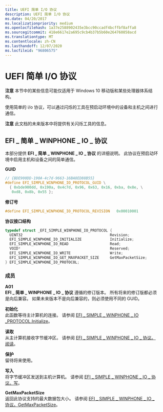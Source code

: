 ```yaml
---
title: UEFI 简单 I/O 协议
description: UEFI 简单 I/O 协议
ms.date: 04/20/2017
ms.localizationpriority: medium
ms.openlocfilehash: 1a37e2588902435e3bcc90ccadf4bcffbf8affa8
ms.sourcegitcommit: 418e6617e2a695c9cb4b37b5b60e264760858acd
ms.translationtype: MT
ms.contentlocale: zh-CN
ms.lasthandoff: 12/07/2020
ms.locfileid: "96806575"
---
```

# <a name="uefi-simple-io-protocol"></a>UEFI 简单 I/O 协议


**注意**  本节中的某些信息可能仅适用于 Windows 10 移动版和某些处理器体系结构。

 

使用简单的 i/o 协议，可以通过闪烁的工具在预启动环境中的设备和主机之间进行通信。

**注意**  此文档的未来版本中将提供有关闪烁工具的信息。

 

## <a name="efi_simple_winphone_io_protocol"></a>EFI \_ 简单 \_ WINPHONE \_ IO \_ 协议


本部分提供 **EFI \_ 简单 \_ WINPHONE \_ IO \_ 协议** 的详细说明。 此协议在预启动环境中启用主机和设备之间的简单通信。

**GUID**

```cpp
// {BDE900DD-190A-4c7d-9663-16BA8ED88B55}
#define EFI_SIMPLE_WINPHONE_IO_PROTOCOL_GUID \
  { 0xbde900dd, 0x190a, 0x4c7d, 0x96, 0x63, 0x16, 0xba, 0x8e, \
   0xd8, 0x8b, 0x55 };
```

**修订号**

```cpp
#define EFI_SIMPLE_WINPHONE_IO_PROTOCOL_REVISION   0x00010001
```

**协议接口结构**

```cpp
typedef struct _EFI_SIMPLE_WINPHONE_IO_PROTOCOL {
  UINT32                                        Revision;
  EFI_SIMPLE_WINPHONE_IO_INITIALIZE             Initialize;
  EFI_SIMPLE_WINPHONE_IO_READ                   Read;
  VOID*                                         Reserved;
  EFI_SIMPLE_WINPHONE_IO_WRITE                  Write;
  EFI_SIMPLE_WINPHONE_IO_GET_MAXPACKET_SIZE     GetMaxPacketSize;
} EFI_SIMPLE_WINPHONE_IO_PROTOCOL;
```

### <a name="members"></a>成员

<a href="" id="revision"></a>**A01**  
**EFI \_ 简单 \_ WINPHONE \_ IO \_ 协议** 遵循的修订版本。 所有将来的修订版都必须是向后兼容。 如果未来版本不是向后兼容的，则必须使用不同的 GUID。

<a href="" id="initialize"></a>**初始化**  
此函数等待主计算机的连接。 请参阅 [EFI \_ SIMPLE \_ WINPHONE \_ IO \_PROTOCOL.Initialize](efi-simple-winphone-io-protocolinitialize.md)。

<a href="" id="read"></a>**读取**  
从主计算机接收字节缓冲区。 请参阅 [EFI \_ SIMPLE \_ WINPHONE \_ IO \_ 协议。阅读](efi-simple-winphone-io-protocolread.md)。

<a href="" id="reserved-"></a>**保护**   
留待将来使用。

<a href="" id="write"></a>**写入**  
将字节缓冲区发送到主机计算机。 请参阅 [EFI \_ SIMPLE \_ WINPHONE \_ IO \_ 协议。写](efi-simple-winphone-io-protocolwrite.md)。

<a href="" id="getmaxpacketsize"></a>**GetMaxPacketSize**  
返回此协议支持的最大数据包大小。 请参阅 [EFI \_ SIMPLE \_ WINPHONE \_ IO \_ 协议。GetMaxPacketSize](efi-simple-winphone-io-protocolgetmaxpacketsize.md)。

